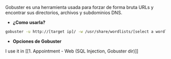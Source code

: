 Gobuster es una herramienta usada para forzar de forma bruta URLs y encontrar sus directorios, archivos y subdominios DNS.

* **¿Como usarla?**
```bash
gobuster -u http://[target ip]/ -w /usr/share/wordlists/[select a wordlist]
```

- **Opciones de Gobuster**


I use it in [[1. Appointment - Web (SQL Injection, Gobuster dir)]] 